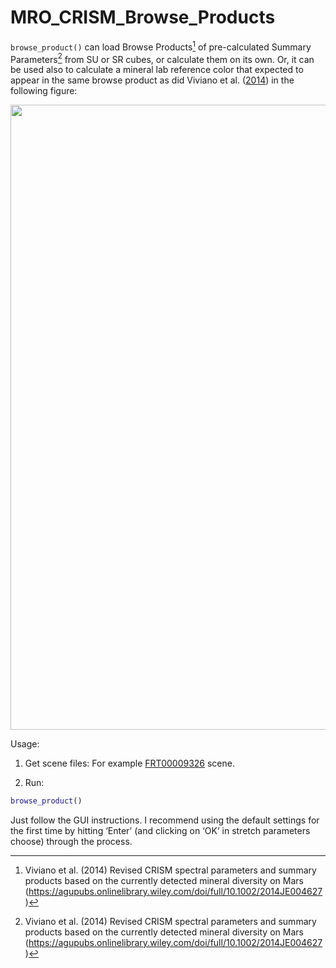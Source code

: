 # MRO_CRISM_Browse_Products

`browse_product()` can load Browse Products[^1] of pre-calculated Summary Parameters[^1] from SU or SR cubes, or calculate them on its own. Or, it can be used also to calculate a mineral lab reference color that expected to appear in the same browse product as did Viviano et al. ([2014]([^1])) in the following figure:
<!-- ![jgre20270-fig-0009-m](https://user-images.githubusercontent.com/69158504/213913553-612e1c23-4eda-4b80-8b8d-d285101a752f.jpg) -->
<!-- ![jgre20270-fig-0009-m](https://user-images.githubusercontent.com/69158504/213913553-612e1c23-4eda-4b80-8b8d-d285101a752f.jpg | width=100) -->
<img src="https://user-images.githubusercontent.com/69158504/213913553-612e1c23-4eda-4b80-8b8d-d285101a752f.jpg" width="1000"/>


Usage:
1. Get scene files:
For example [FRT00009326](https://ode.rsl.wustl.edu/mars/productsearch) scene.

2. Run:
````matlab
browse_product()
````
Just follow the GUI instructions. I recommend using the default settings for the first time by hitting ‘Enter’ (and clicking on ‘OK’ in stretch parameters choose) through the process.

[^1]: Viviano et al. (2014)  Revised CRISM spectral parameters and summary products based on the currently detected mineral diversity on Mars (https://agupubs.onlinelibrary.wiley.com/doi/full/10.1002/2014JE004627)
